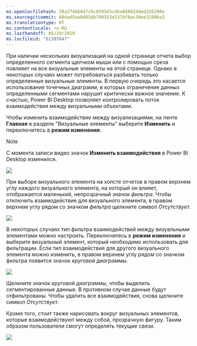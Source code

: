 ```yaml
---
ms.openlocfilehash: 29a274bb847c6c0395d3cdba868024ded326290e
ms.sourcegitcommit: 60dad5aa0d85db790553e537bf8ac34ee3289ba3
ms.translationtype: HT
ms.contentlocale: ru-RU
ms.lasthandoff: 05/29/2019
ms.locfileid: "61397647"
---
```

При наличии нескольких визуализаций на одной странице отчета выбор определенного сегмента щелчком мыши или с помощью среза повлияет на все визуальные элементы на этой странице. Однако в некоторых случаях может потребоваться разбивать только определенные визуальные элементы. В первую очередь это касается использования точечных диаграмм, в которых ограничение данных определенными сегментами нарушит критически важное значение. К счастью, Power BI Desktop позволяет контролировать поток взаимодействия между визуальными объектами.

Чтобы изменить взаимодействие между визуализациями, на ленте **Главная** в разделе "Визуальные элементы" выберите **Изменить** и переключитесь в **режим изменения**.

>[!NOTE]
>С момента записи видео значок **Изменить взаимодействия** в Power BI Desktop изменился.
> 
> 

![](media/3-11a-create-interaction-between-visualizations/3-11a_1.png)

При выборе визуального элемента на холсте отчетов в правом верхнем углу каждого визуального элемента, на который он влияет, отображается маленький, непрозрачный значок *фильтра*. Чтобы отключить взаимодействие для визуального элемента, в правом верхнем углу рядом со значком *фильтра* щелкните символ *Отсутствует*.

![](media/3-11a-create-interaction-between-visualizations/3-11a_2.png)

В некоторых случаях тип фильтра взаимодействий между визуальными элементами можно настроить. Переключитесь в **режим изменения** и выберите визуальный элемент, который необходимо использовать для фильтрации. Если тип взаимодействия для другого визуального элемента можно изменить, в правом верхнем углу рядом со значком фильтра появится значок *круговой диаграммы*.

![](media/3-11a-create-interaction-between-visualizations/3-11a_3.png)

Щелкните значок *круговой диаграммы*, чтобы выделить сегментированные данные. В противном случае данные будут отфильтрованы. Чтобы удалить все взаимодействия, снова щелкните символ *Отсутствует*.

Кроме того, стоит также нарисовать вокруг визуальных элементов, которые взаимодействуют между собой, прозрачную фигуру. Таким образом пользователи смогут определять текущие связи.

![](media/3-11a-create-interaction-between-visualizations/3-11a_4.png)

